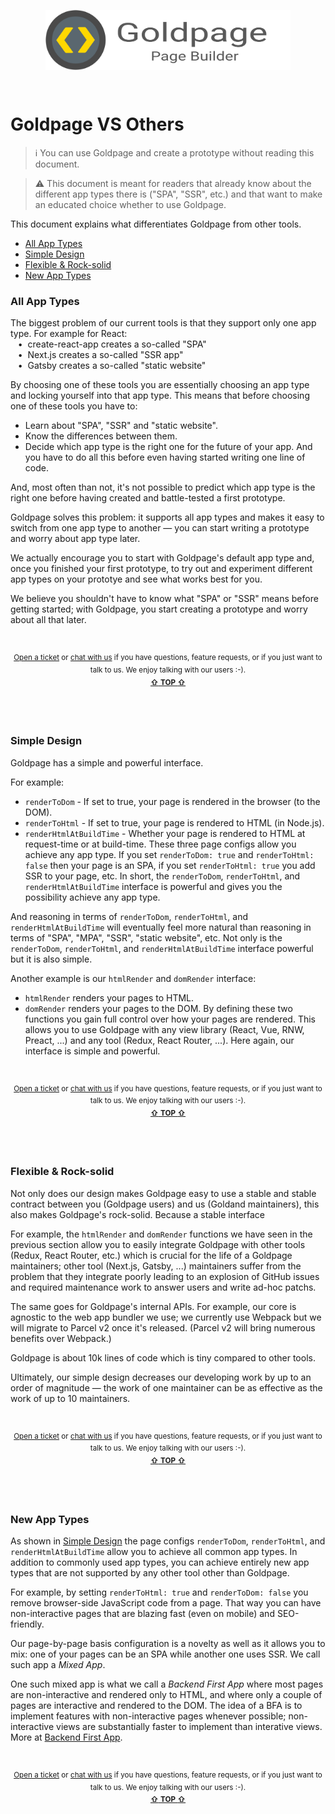 <!---






    WARNING, READ THIS.
    This is a computed file. Do not edit.
    Instead, edit `/docs/goldpage-vs-others.template.md` and run `npm run docs` (or `yarn docs`).












    WARNING, READ THIS.
    This is a computed file. Do not edit.
    Instead, edit `/docs/goldpage-vs-others.template.md` and run `npm run docs` (or `yarn docs`).












    WARNING, READ THIS.
    This is a computed file. Do not edit.
    Instead, edit `/docs/goldpage-vs-others.template.md` and run `npm run docs` (or `yarn docs`).












    WARNING, READ THIS.
    This is a computed file. Do not edit.
    Instead, edit `/docs/goldpage-vs-others.template.md` and run `npm run docs` (or `yarn docs`).












    WARNING, READ THIS.
    This is a computed file. Do not edit.
    Instead, edit `/docs/goldpage-vs-others.template.md` and run `npm run docs` (or `yarn docs`).






-->
<p align="center">
  <a href="/../../#readme">
    <img align="center" src="/docs/assets/logo-with-text.svg" height=96 style="max-width:100%;" alt="Goldpage"/>
  </a>
</p>
<br/>

# Goldpage VS Others

> :information_source:
> You can use Goldpage and create a prototype without reading this document.

> :warning:
> This document is meant for readers
> that already know about the different app types there is ("SPA", "SSR", etc.)
> and that want to make an educated choice whether to use Goldpage.

This document explains what differentiates Goldpage from other tools.

- [All App Types](#all-app-types)
- [Simple Design](#simple-design)
- [Flexible & Rock-solid](#flexible--rock-solid)
- [New App Types](#new-app-types)

### All App Types

The biggest problem of our current tools is that they support only one app type.
For example for React:
<br/> &nbsp;&nbsp;&nbsp;&#8226;&nbsp;
create-react-app creates a so-called "SPA"
<br/> &nbsp;&nbsp;&nbsp;&#8226;&nbsp;
Next.js creates a so-called "SSR app"
<br/> &nbsp;&nbsp;&nbsp;&#8226;&nbsp;
Gatsby creates a so-called "static website"
<br/>

By choosing one of these tools you are essentially choosing an app type and locking yourself into that app type.
This means that before choosing one of these tools you have to:
- Learn about "SPA", "SSR" and "static website".
- Know the differences between them.
- Decide which app type is the right one for the future of your app.
And you have to do all this before even having started writing one line of code.

And,
most often than not,
it's not possible to predict which app type
is the right one
before having created and battle-tested a first prototype.

Goldpage solves this problem:
it supports all app types and makes it easy to switch from one app type to another &mdash;
you can start writing a prototype and worry about app type later.

We actually encourage you to start with Goldpage's default app type and,
once you finished your first prototype,
to try out and experiment different app types on your prototye
and see what works best for you.

We believe you shouldn't have to know what "SPA" or "SSR" means before getting started;
with Goldpage,
you start creating a prototype and worry about all that later.


<br/>

<p align="center">

<sup>
<a href="https://github.com/reframejs/goldpage/issues/new">Open a ticket</a> or
<a href="https://discord.gg/kqXf65G">chat with us</a>
if you have questions, feature requests, or if you just want to talk to us.
</sup>

<sup>
We enjoy talking with our users :-).
</sup>

<br/>

<sup>
<a href="#readme"><b>&#8679;</b> <b>TOP</b> <b>&#8679;</b></a>
</sup>

</p>

<br/>
<br/>



### Simple Design

Goldpage has a simple and powerful interface.

For example:
- `renderToDom` - If set to true, your page is rendered in the browser (to the DOM).
- `renderToHtml` - If set to true, your page is rendered to HTML (in Node.js).
- `renderHtmlAtBuildTime` - Whether your page is rendered to HTML at request-time or at build-time.
These three page configs allow you achieve any app type.
If you set `renderToDom: true` and `renderToHtml: false` then your page is an SPA,
if you set `renderToHtml: true` you add SSR to your page,
etc.
In short,
the `renderToDom`, `renderToHtml`, and `renderHtmlAtBuildTime`
interface is powerful and gives you the possibility achieve any app type.

And reasoning in terms of `renderToDom`, `renderToHtml`, and `renderHtmlAtBuildTime` will eventually feel more natural than reasoning in terms of
"SPA", "MPA", "SSR", "static website", etc.
Not only is the
`renderToDom`, `renderToHtml`, and `renderHtmlAtBuildTime`
interface
powerful but it is also simple.

Another example
is our `htmlRender` and `domRender` interface:
- `htmlRender` renders your pages to HTML.
- `domRender` renders your pages to the DOM.
By defining these two functions you gain full control over how your pages are rendered.
This allows you to use Goldpage with any view library
(React, Vue, RNW, Preact, ...) and any tool (Redux, React Router, ...).
Here again, our interface is simple and powerful.


<br/>

<p align="center">

<sup>
<a href="https://github.com/reframejs/goldpage/issues/new">Open a ticket</a> or
<a href="https://discord.gg/kqXf65G">chat with us</a>
if you have questions, feature requests, or if you just want to talk to us.
</sup>

<sup>
We enjoy talking with our users :-).
</sup>

<br/>

<sup>
<a href="#readme"><b>&#8679;</b> <b>TOP</b> <b>&#8679;</b></a>
</sup>

</p>

<br/>
<br/>



### Flexible & Rock-solid

Not only does our design makes
Goldpage easy to use
a stable and stable contract between you (Goldpage users) and us (Goldand maintainers),
this also makes Goldpage's rock-solid. Because a stable interface

For example,
the `htmlRender` and `domRender` functions we have seen in the previous section
allow you to easily integrate Goldpage with other tools (Redux, React Router, etc.) which
is crucial for the life of a Goldpage maintainers;
other tool (Next.js, Gatsby, ...) maintainers suffer from the problem that they integrate poorly leading to an explosion of GitHub issues and required maintenance work to answer users and write ad-hoc patchs.

The same goes for Goldpage's internal APIs.
For example, our core is agnostic to the web app bundler we use;
we currently use Webpack but we will migrate to Parcel v2 once it's released.
(Parcel v2 will bring numerous benefits over Webpack.)

Goldpage is about 10k lines of code
which is tiny compared to other tools.

Ultimately, our simple design decreases our developing work by up to an order of magnitude &mdash;
the work of one maintainer can be as effective as the work of up to 10 maintainers.


<br/>

<p align="center">

<sup>
<a href="https://github.com/reframejs/goldpage/issues/new">Open a ticket</a> or
<a href="https://discord.gg/kqXf65G">chat with us</a>
if you have questions, feature requests, or if you just want to talk to us.
</sup>

<sup>
We enjoy talking with our users :-).
</sup>

<br/>

<sup>
<a href="#readme"><b>&#8679;</b> <b>TOP</b> <b>&#8679;</b></a>
</sup>

</p>

<br/>
<br/>



### New App Types

As shown in
[Simple Design](#simple-design)
the page configs `renderToDom`, `renderToHtml`, and `renderHtmlAtBuildTime`
allow you to achieve all common app types.
In addition to commonly used app types,
you can achieve entirely new app types that are not supported by any other tool other than Goldpage.

For example,
by setting `renderToHtml: true` and `renderToDom: false` you remove browser-side JavaScript code from a page.
That way you can have non-interactive pages that are
blazing fast (even on mobile) and SEO-friendly.

Our page-by-page basis configuration is a novelty as well as it allows you to mix:
one of your pages can be an SPA while another one uses SSR.
We call such app a *Mixed App*.

One such mixed app is what we call a *Backend First App* where
most pages are non-interactive and rendered only to HTML,
and where only a couple of pages are interactive and rendered to the DOM.
The idea of a BFA is to implement features with non-interactive pages whenever possible;
non-interactive views are substantially faster to implement than interative views.
More at [Backend First App](/docs/bfa.md#readme).


<br/>

<p align="center">

<sup>
<a href="https://github.com/reframejs/goldpage/issues/new">Open a ticket</a> or
<a href="https://discord.gg/kqXf65G">chat with us</a>
if you have questions, feature requests, or if you just want to talk to us.
</sup>

<sup>
We enjoy talking with our users :-).
</sup>

<br/>

<sup>
<a href="#readme"><b>&#8679;</b> <b>TOP</b> <b>&#8679;</b></a>
</sup>

</p>

<br/>
<br/>




<!---






    WARNING, READ THIS.
    This is a computed file. Do not edit.
    Instead, edit `/docs/goldpage-vs-others.template.md` and run `npm run docs` (or `yarn docs`).












    WARNING, READ THIS.
    This is a computed file. Do not edit.
    Instead, edit `/docs/goldpage-vs-others.template.md` and run `npm run docs` (or `yarn docs`).












    WARNING, READ THIS.
    This is a computed file. Do not edit.
    Instead, edit `/docs/goldpage-vs-others.template.md` and run `npm run docs` (or `yarn docs`).












    WARNING, READ THIS.
    This is a computed file. Do not edit.
    Instead, edit `/docs/goldpage-vs-others.template.md` and run `npm run docs` (or `yarn docs`).












    WARNING, READ THIS.
    This is a computed file. Do not edit.
    Instead, edit `/docs/goldpage-vs-others.template.md` and run `npm run docs` (or `yarn docs`).






-->

